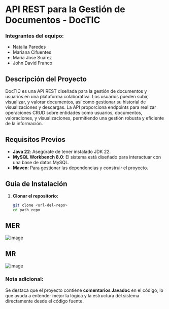 # API REST para la Gestión de Documentos - DocTIC

### Integrantes del equipo:
- Natalia Paredes
- Mariana Cifuentes
- Maria Jose Suárez
- John David Franco

## Descripción del Proyecto

DocTIC es una API REST diseñada para la gestión de documentos y usuarios en una plataforma colaborativa. Los usuarios pueden subir, visualizar, y valorar documentos, así como gestionar su historial de visualizaciones y descargas. La API proporciona endpoints para realizar operaciones CRUD sobre entidades como usuarios, documentos, valoraciones, y visualizaciones, permitiendo una gestión robusta y eficiente de la información.

## Requisitos Previos
- **Java 22**: Asegúrate de tener instalado JDK 22.
- **MySQL Workbench 8.0**: El sistema está diseñado para interactuar con una base de datos MySQL.
- **Maven**: Para gestionar las dependencias y construir el proyecto.

## Guía de Instalación

1. **Clonar el repositorio:**
   ```bash
   git clone <url-del-repo>
   cd path_repo

## MER
![image](https://github.com/user-attachments/assets/6424272c-fd93-4376-9d65-031021664712)

## MR

![image](https://github.com/user-attachments/assets/ad9db0bf-e350-4406-b055-df0114a07c39)


### Nota adicional:
Se destaca que el proyecto contiene **comentarios Javadoc** en el código, lo que ayuda a entender mejor la lógica y la estructura del sistema directamente desde el código fuente.

